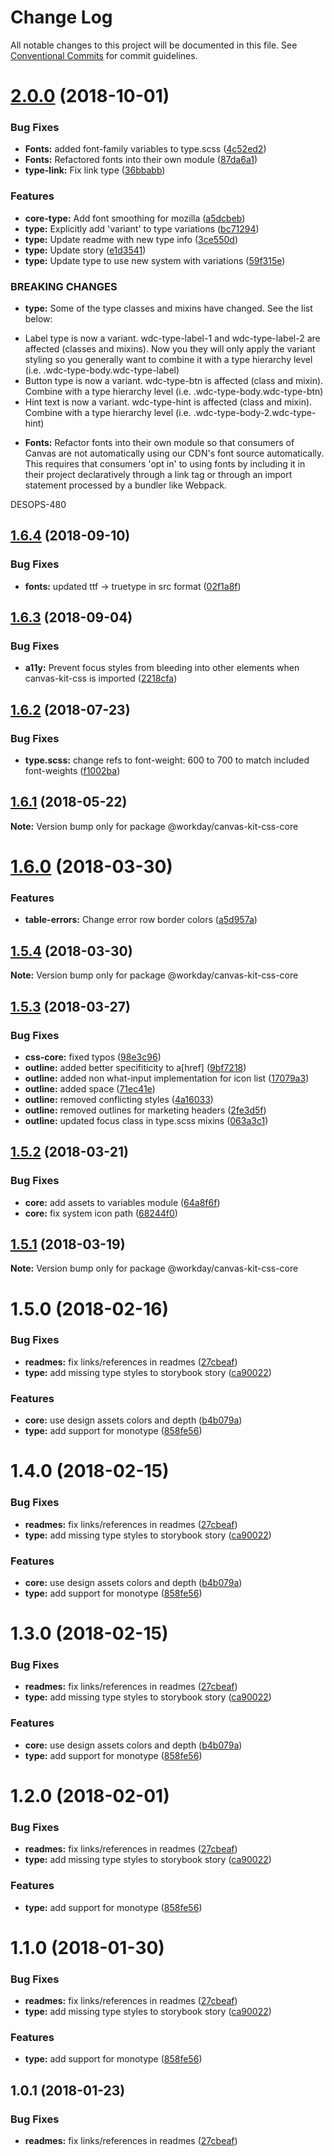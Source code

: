 # Change Log

All notable changes to this project will be documented in this file.
See [Conventional Commits](https://conventionalcommits.org) for commit guidelines.

<a name="2.0.0"></a>
# [2.0.0](https://ghe.megaleo.com/design/canvas-kit-css/tree/master/modules/canvas-kit-css-core/compare/@workday/canvas-kit-css-core@1.6.4...@workday/canvas-kit-css-core@2.0.0) (2018-10-01)


### Bug Fixes

* **Fonts:** added font-family variables to type.scss ([4c52ed2](https://ghe.megaleo.com/design/canvas-kit-css/tree/master/modules/canvas-kit-css-core/commits/4c52ed2))
* **Fonts:** Refactored fonts into their own module ([87da6a1](https://ghe.megaleo.com/design/canvas-kit-css/tree/master/modules/canvas-kit-css-core/commits/87da6a1))
* **type-link:** Fix link type ([36bbabb](https://ghe.megaleo.com/design/canvas-kit-css/tree/master/modules/canvas-kit-css-core/commits/36bbabb))


### Features

* **core-type:** Add font smoothing for mozilla ([a5dcbeb](https://ghe.megaleo.com/design/canvas-kit-css/tree/master/modules/canvas-kit-css-core/commits/a5dcbeb))
* **type:** Explicitly add 'variant' to type variations ([bc71294](https://ghe.megaleo.com/design/canvas-kit-css/tree/master/modules/canvas-kit-css-core/commits/bc71294))
* **type:** Update readme with new type info ([3ce550d](https://ghe.megaleo.com/design/canvas-kit-css/tree/master/modules/canvas-kit-css-core/commits/3ce550d))
* **type:** Update story ([e1d3541](https://ghe.megaleo.com/design/canvas-kit-css/tree/master/modules/canvas-kit-css-core/commits/e1d3541))
* **type:** Update type to use new system with variations ([59f315e](https://ghe.megaleo.com/design/canvas-kit-css/tree/master/modules/canvas-kit-css-core/commits/59f315e))


### BREAKING CHANGES

* **type:** Some of the type classes and mixins have changed. See
the list below:

- Label type is now a variant. wdc-type-label-1 and wdc-type-label-2 are
affected (classes and mixins). Now you they will only apply the variant
styling so you generally want to combine it with a type hierarchy level
(i.e. .wdc-type-body.wdc-type-label)
- Button type is now a variant. wdc-type-btn is affected (class and mixin).
Combine with a type hierarchy level (i.e. .wdc-type-body.wdc-type-btn)
- Hint text is now a variant. wdc-type-hint is affected (class and
mixin). Combine with a type hierarchy level (i.e. .wdc-type-body-2.wdc-type-hint)
* **Fonts:** Refactor fonts into their own module so that consumers of Canvas are not
automatically using our CDN's font source automatically. This requires that consumers 'opt in' to
using fonts by including it in their project declaratively through a link tag or through an import
statement processed by a bundler like Webpack.

DESOPS-480




<a name="1.6.4"></a>
## [1.6.4](https://ghe.megaleo.com/design/canvas-kit-css/tree/master/modules/canvas-kit-css-core/compare/@workday/canvas-kit-css-core@1.6.3...@workday/canvas-kit-css-core@1.6.4) (2018-09-10)


### Bug Fixes

* **fonts:** updated ttf -> truetype in src format ([02f1a8f](https://ghe.megaleo.com/design/canvas-kit-css/tree/master/modules/canvas-kit-css-core/commits/02f1a8f))




<a name="1.6.3"></a>
## [1.6.3](https://ghe.megaleo.com/design/canvas-kit-css/tree/master/modules/canvas-kit-css-core/compare/@workday/canvas-kit-css-core@1.6.2...@workday/canvas-kit-css-core@1.6.3) (2018-09-04)


### Bug Fixes

* **a11y:** Prevent focus styles from bleeding into other elements when canvas-kit-css is imported ([2218cfa](https://ghe.megaleo.com/design/canvas-kit-css/tree/master/modules/canvas-kit-css-core/commits/2218cfa))




<a name="1.6.2"></a>
## [1.6.2](https://ghe.megaleo.com/design/canvas-kit-css/tree/master/modules/canvas-kit-css-core/compare/@workday/canvas-kit-css-core@1.6.1...@workday/canvas-kit-css-core@1.6.2) (2018-07-23)


### Bug Fixes

* **type.scss:** change refs to font-weight: 600 to 700 to match included font-weights ([f1002ba](https://ghe.megaleo.com/design/canvas-kit-css/tree/master/modules/canvas-kit-css-core/commits/f1002ba))




<a name="1.6.1"></a>
## [1.6.1](https://ghe.megaleo.com/design/canvas-kit-css/tree/master/modules/canvas-kit-css-core/compare/@workday/canvas-kit-css-core@1.6.0...@workday/canvas-kit-css-core@1.6.1) (2018-05-22)




**Note:** Version bump only for package @workday/canvas-kit-css-core

<a name="1.6.0"></a>
# [1.6.0](https://ghe.megaleo.com/design/canvas-kit-css/tree/master/modules/canvas-kit-css-core/compare/@workday/canvas-kit-css-core@1.5.3...@workday/canvas-kit-css-core@1.6.0) (2018-03-30)


### Features

* **table-errors:** Change error row border colors ([a5d957a](https://ghe.megaleo.com/design/canvas-kit-css/tree/master/modules/canvas-kit-css-core/commits/a5d957a))




<a name="1.5.4"></a>
## [1.5.4](https://ghe.megaleo.com/design/canvas-kit-css/tree/master/modules/canvas-kit-css-core/compare/@workday/canvas-kit-css-core@1.5.3...@workday/canvas-kit-css-core@1.5.4) (2018-03-30)




**Note:** Version bump only for package @workday/canvas-kit-css-core

<a name="1.5.3"></a>
## [1.5.3](https://ghe.megaleo.com/design/canvas-kit-css/tree/master/modules/canvas-kit-css-core/compare/@workday/canvas-kit-css-core@1.5.2...@workday/canvas-kit-css-core@1.5.3) (2018-03-27)


### Bug Fixes

* **css-core:** fixed typos ([98e3c96](https://ghe.megaleo.com/design/canvas-kit-css/tree/master/modules/canvas-kit-css-core/commits/98e3c96))
* **outline:** added better specifiticity to a[href] ([9bf7218](https://ghe.megaleo.com/design/canvas-kit-css/tree/master/modules/canvas-kit-css-core/commits/9bf7218))
* **outline:** added non what-input implementation for icon list ([17079a3](https://ghe.megaleo.com/design/canvas-kit-css/tree/master/modules/canvas-kit-css-core/commits/17079a3))
* **outline:** added space ([71ec41e](https://ghe.megaleo.com/design/canvas-kit-css/tree/master/modules/canvas-kit-css-core/commits/71ec41e))
* **outline:** removed conflicting styles ([4a16033](https://ghe.megaleo.com/design/canvas-kit-css/tree/master/modules/canvas-kit-css-core/commits/4a16033))
* **outline:** removed outlines for marketing headers ([2fe3d5f](https://ghe.megaleo.com/design/canvas-kit-css/tree/master/modules/canvas-kit-css-core/commits/2fe3d5f))
* **outline:** updated focus class in type.scss mixins ([063a3c1](https://ghe.megaleo.com/design/canvas-kit-css/tree/master/modules/canvas-kit-css-core/commits/063a3c1))




<a name="1.5.2"></a>
## [1.5.2](https://ghe.megaleo.com/design/canvas-kit-css/tree/master/modules/canvas-kit-css-core/compare/@workday/canvas-kit-css-core@1.5.1...@workday/canvas-kit-css-core@1.5.2) (2018-03-21)


### Bug Fixes

* **core:** add assets to variables module ([64a8f6f](https://ghe.megaleo.com/design/canvas-kit-css/tree/master/modules/canvas-kit-css-core/commits/64a8f6f))
* **core:** fix system icon path ([68244f0](https://ghe.megaleo.com/design/canvas-kit-css/tree/master/modules/canvas-kit-css-core/commits/68244f0))




<a name="1.5.1"></a>
## [1.5.1](https://ghe.megaleo.com/design/canvas-kit-css/tree/master/modules/canvas-kit-css-core/compare/@workday/canvas-kit-css-core@1.5.0...@workday/canvas-kit-css-core@1.5.1) (2018-03-19)




**Note:** Version bump only for package @workday/canvas-kit-css-core

<a name="1.5.0"></a>
# 1.5.0 (2018-02-16)


### Bug Fixes

* **readmes:** fix links/references in readmes ([27cbeaf](https://ghe.megaleo.com/design/canvas-kit-css/tree/master/modules/canvas-kit-css-core/commits/27cbeaf))
* **type:** add missing type styles to storybook story ([ca90022](https://ghe.megaleo.com/design/canvas-kit-css/tree/master/modules/canvas-kit-css-core/commits/ca90022))


### Features

* **core:** use design assets colors and depth ([b4b079a](https://ghe.megaleo.com/design/canvas-kit-css/tree/master/modules/canvas-kit-css-core/commits/b4b079a))
* **type:** add support for monotype ([858fe56](https://ghe.megaleo.com/design/canvas-kit-css/tree/master/modules/canvas-kit-css-core/commits/858fe56))




<a name="1.4.0"></a>
# 1.4.0 (2018-02-15)


### Bug Fixes

* **readmes:** fix links/references in readmes ([27cbeaf](https://ghe.megaleo.com/design/canvas-kit-css/tree/master/modules/canvas-kit-css-core/commits/27cbeaf))
* **type:** add missing type styles to storybook story ([ca90022](https://ghe.megaleo.com/design/canvas-kit-css/tree/master/modules/canvas-kit-css-core/commits/ca90022))


### Features

* **core:** use design assets colors and depth ([b4b079a](https://ghe.megaleo.com/design/canvas-kit-css/tree/master/modules/canvas-kit-css-core/commits/b4b079a))
* **type:** add support for monotype ([858fe56](https://ghe.megaleo.com/design/canvas-kit-css/tree/master/modules/canvas-kit-css-core/commits/858fe56))




<a name="1.3.0"></a>
# 1.3.0 (2018-02-15)


### Bug Fixes

* **readmes:** fix links/references in readmes ([27cbeaf](https://ghe.megaleo.com/design/canvas-kit-css/tree/master/modules/canvas-kit-css-core/commits/27cbeaf))
* **type:** add missing type styles to storybook story ([ca90022](https://ghe.megaleo.com/design/canvas-kit-css/tree/master/modules/canvas-kit-css-core/commits/ca90022))


### Features

* **core:** use design assets colors and depth ([b4b079a](https://ghe.megaleo.com/design/canvas-kit-css/tree/master/modules/canvas-kit-css-core/commits/b4b079a))
* **type:** add support for monotype ([858fe56](https://ghe.megaleo.com/design/canvas-kit-css/tree/master/modules/canvas-kit-css-core/commits/858fe56))




<a name="1.2.0"></a>
# 1.2.0 (2018-02-01)


### Bug Fixes

* **readmes:** fix links/references in readmes ([27cbeaf](https://ghe.megaleo.com/design/canvas-kit-css/tree/master/modules/canvas-kit-css-core/commits/27cbeaf))
* **type:** add missing type styles to storybook story ([ca90022](https://ghe.megaleo.com/design/canvas-kit-css/tree/master/modules/canvas-kit-css-core/commits/ca90022))


### Features

* **type:** add support for monotype ([858fe56](https://ghe.megaleo.com/design/canvas-kit-css/tree/master/modules/canvas-kit-css-core/commits/858fe56))




<a name="1.1.0"></a>
# 1.1.0 (2018-01-30)


### Bug Fixes

* **readmes:** fix links/references in readmes ([27cbeaf](https://ghe.megaleo.com/design/canvas-kit-css/tree/master/modules/canvas-kit-css-core/commits/27cbeaf))
* **type:** add missing type styles to storybook story ([ca90022](https://ghe.megaleo.com/design/canvas-kit-css/tree/master/modules/canvas-kit-css-core/commits/ca90022))


### Features

* **type:** add support for monotype ([858fe56](https://ghe.megaleo.com/design/canvas-kit-css/tree/master/modules/canvas-kit-css-core/commits/858fe56))




<a name="1.0.1"></a>
## 1.0.1 (2018-01-23)


### Bug Fixes

* **readmes:** fix links/references in readmes ([27cbeaf](https://ghe.megaleo.com/design/canvas-kit-css/tree/master/modules/canvas-kit-css-core/commits/27cbeaf))
